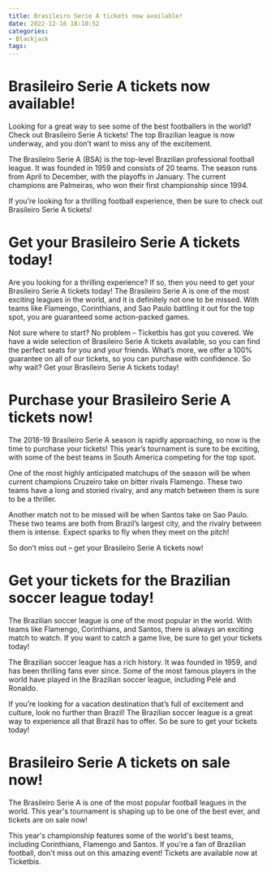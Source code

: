 ```yaml
---
title: Brasileiro Serie A tickets now available!
date: 2022-12-16 18:10:52
categories:
- Blackjack
tags:
---
```



#  Brasileiro Serie A tickets now available!

Looking for a great way to see some of the best footballers in the world? Check out Brasileiro Serie A tickets! The top Brazilian league is now underway, and you don’t want to miss any of the excitement.

The Brasileiro Serie A (BSA) is the top-level Brazilian professional football league. It was founded in 1959 and consists of 20 teams. The season runs from April to December, with the playoffs in January. The current champions are Palmeiras, who won their first championship since 1994.

If you’re looking for a thrilling football experience, then be sure to check out Brasileiro Serie A tickets!

#  Get your Brasileiro Serie A tickets today!

Are you looking for a thrilling experience? If so, then you need to get your Brasileiro Serie A tickets today! The Brasileiro Serie A is one of the most exciting leagues in the world, and it is definitely not one to be missed. With teams like Flamengo, Corinthians, and Sao Paulo battling it out for the top spot, you are guaranteed some action-packed games.

Not sure where to start? No problem – Ticketbis has got you covered. We have a wide selection of Brasileiro Serie A tickets available, so you can find the perfect seats for you and your friends. What’s more, we offer a 100% guarantee on all of our tickets, so you can purchase with confidence. So why wait? Get your Brasileiro Serie A tickets today!

#  Purchase your Brasileiro Serie A tickets now!

The 2018-19 Brasileiro Serie A season is rapidly approaching, so now is the time to purchase your tickets! This year’s tournament is sure to be exciting, with some of the best teams in South America competing for the top spot.

One of the most highly anticipated matchups of the season will be when current champions Cruzeiro take on bitter rivals Flamengo. These two teams have a long and storied rivalry, and any match between them is sure to be a thriller.

Another match not to be missed will be when Santos take on Sao Paulo. These two teams are both from Brazil’s largest city, and the rivalry between them is intense. Expect sparks to fly when they meet on the pitch!

So don’t miss out – get your Brasileiro Serie A tickets now!

#  Get your tickets for the Brazilian soccer league today!

The Brazilian soccer league is one of the most popular in the world. With teams like Flamengo, Corinthians, and Santos, there is always an exciting match to watch. If you want to catch a game live, be sure to get your tickets today!

The Brazilian soccer league has a rich history. It was founded in 1959, and has been thrilling fans ever since. Some of the most famous players in the world have played in the Brazilian soccer league, including Pelé and Ronaldo.

If you’re looking for a vacation destination that’s full of excitement and culture, look no further than Brazil! The Brazilian soccer league is a great way to experience all that Brazil has to offer. So be sure to get your tickets today!

#  Brasileiro Serie A tickets on sale now!

The Brasileiro Serie A is one of the most popular football leagues in the world. This year's tournament is shaping up to be one of the best ever, and tickets are on sale now!

This year's championship features some of the world's best teams, including Corinthians, Flamengo and Santos. If you're a fan of Brazilian football, don't miss out on this amazing event! Tickets are available now at Ticketbis.
